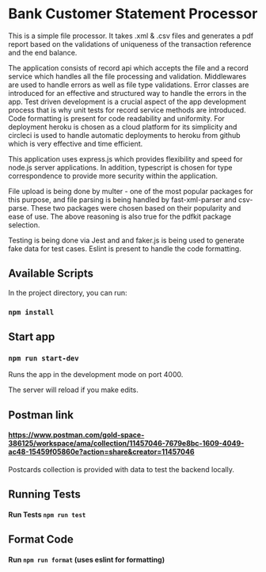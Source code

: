 # Bank Customer Statement Processor

This is a simple file processor. It takes .xml & .csv files and generates a pdf report based on the validations of uniqueness of the transaction reference and the end balance.

The application consists of record api which accepts the file and a record service which handles all the file processing and validation. Middlewares are used to handle errors as well as file type validations. Error classes are introduced for an effective and structured way to handle the errors in the app. Test driven development is a crucial aspect of the app development process that is why unit tests for record service methods are introduced. Code formatting is present for code readability and uniformity.
For deployment heroku is chosen as a cloud platform for its simplicity and circleci is used to handle automatic deployments to heroku from github which is very effective and time efficient.

This application uses express.js which provides flexibility and speed for node.js server applications. In addition, typescript is chosen for type correspondence to provide more security within the application.

File upload is being done by multer - one of the most popular packages for this purpose, and file parsing is being handled by fast-xml-parser and csv-parse. These two packages were chosen based on their popularity and ease of use.
The above reasoning is also true for the pdfkit package selection.

Testing is being done via Jest and and faker.js is being used to generate fake data for test cases.
Eslint is present to handle the code formatting.

## Available Scripts

In the project directory, you can run:

### `npm install`

## Start app

### `npm run start-dev`

Runs the app in the development mode on port 4000.<br />

The server will reload if you make edits.<br />

## Postman link

#### https://www.postman.com/gold-space-386125/workspace/ama/collection/11457046-7679e8bc-1609-4049-ac48-15459f05860e?action=share&creator=11457046

Postcards collection is provided with data to test the backend locally.

## Running Tests

####  Run Tests `npm run test`

## Format Code

#### Run `npm run format` (uses eslint for formatting)





